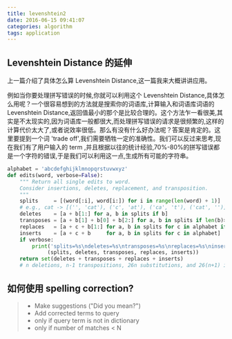 ```yaml
---
title: levenshtein2
date: 2016-06-15 09:41:07
categories: algorithm
tags: application
---
```


##  Levenshtein Distance 的延伸

上一篇介绍了具体怎么算 Levenshtein Distance,这一篇我来大概讲讲应用。

例如当你要处理拼写错误的时候,你就可以利用这个 Levenshtein Distance,具体怎么用呢？一个很容易想到的方法就是搜索你的词语库,计算输入和词语库词语的 Levenshtein Distance,返回值最小的那个是比较合理的。这个方法乍一看很美,其实是不太现实的,因为词语库一般都很大,而处理拼写错误的请求是很频繁的,这样的计算代价太大了,或者说效率很低。那么有没有什么好办法呢？答案是肯定的。这里要提到一个词 'trade off',我们需要牺牲一定的准确性。我们可以反过来思考,现在我们有了用户输入的 term ,并且根据以往的统计经验,70%-80%的拼写错误都是一个字符的错误,于是我们可以利用这一点,生成所有可能的字符串。

```python
alphabet = 'abcdefghijklmnopqrstuvwxyz'
def edits(word, verbose=False):
    """ Return all single edits to word.
    Consider insertions, deletes, replacement, and transposition.
    """
    splits     = [(word[:i], word[i:]) for i in range(len(word) + 1)]
    # e.g., cat -> [('', 'cat'), ('c', 'at'), ('ca', 't'), ('cat', '')]
    deletes    = [a + b[1:] for a, b in splits if b]                       # cat-> ca
    transposes = [a + b[1] + b[0] + b[2:] for a, b in splits if len(b)>1]  # cat -> act
    replaces   = [a + c + b[1:] for a, b in splits for c in alphabet if b] # cat -> car
    inserts    = [a + c + b     for a, b in splits for c in alphabet]      # cat -> cats
    if verbose:
        print('splits=%s\ndeletes=%s\ntransposes=%s\nreplaces=%s\ninserts=%s\n' %
             (splits, deletes, transposes, replaces, inserts))
    return set(deletes + transposes + replaces + inserts)                  # union all edits
    # n deletions, n-1 transpositions, 26n substitutions, and 26(n+1) insertions, for a total of 54n+25.
```


## 如何使用 spelling correction?
> * Make suggestions ("Did you mean?")
> * Add corrected terms to query
> * only if query term is not in dictionary
> * only if number of matches < N
